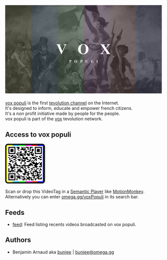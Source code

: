 <a href="https://omega.gg/voxPopuli"><img src="voxPopuli.png" alt="voxPopuli" width="512px"></a>
---

[vox populi](https://omega.gg/voxPopuli) is the first [tevolution channel](https://omega.gg/about/channel) on the Internet.<br>
It's designed to inform, educate and empower french citizens.<br>
It's a non profit initiative made by people for the people.<br>
vox populi is part of the [vox](https://omega.gg/vox/sources) tevolution network.<br>

## Access to vox populi

<a href="dist/voxPopuliTag.png"><img src="dist/voxPopuliTag.png" alt="voxPopuliTag" width="128px"></a>

Scan or drop this VideoTag in a [Semantic Player](https://omega.gg/about/SemanticPlayer) like [MotionMonkey](https://omega.gg/MotionMonkey).<br>
Alternatively you can enter [omega.gg/voxPopuli](https://omega.gg/voxPopuli) in its search bar.

## Feeds

- [feed](playlist/feed.vbml): Feed listing recents videos broadcasted on vox populi.

## Authors

- Benjamin Arnaud aka [bunjee](https://bunjee.me) | <bunjee@omega.gg>
